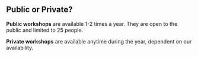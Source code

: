 ## Public or Private?

**Public workshops** are available 1-2 times a year. They are open to the public and limited to 25 people.

**Private workshops** are available anytime during the year, dependent on our availability. 